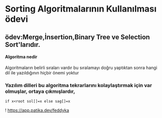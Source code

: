 # Sorting Algoritmalarının Kullanılması ödevi
## ödev:Merge,İnsertion,Binary Tree ve Selection Sort'larıdır.


#### Algoritma nedir
Algoritmaların belirli sıraları vardır
bu sıralamayı doğru yaptıktan sonra hangi dil ile yazıldığının hiçbir önemi yoktur
### Yazılım dilleri bu algoritma tekrarlarını kolaylaştırmak için var olmuşlar, ortaya çıkmışlardır,
`if x<root
sol[]=x
else
sag[]=x`



! https://app.patika.dev/feddyka
